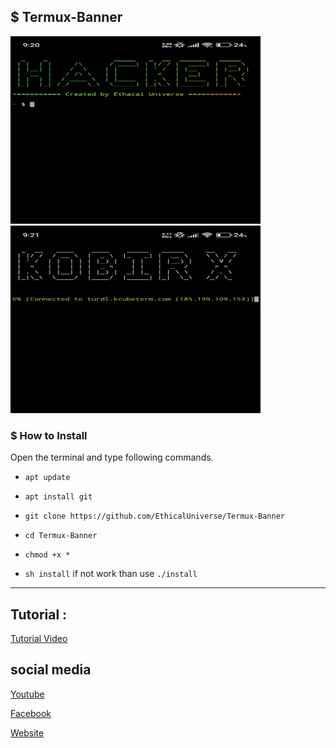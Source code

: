 ## $ Termux-Banner



<p float="center">
  <img src="https://github.com/EthicalUniverse/Termux-Banner/blob/main/Image/IMG_20240124_212134.jpg" width="400" height="300" />
  <img src="https://github.com/EthicalUniverse/Termux-Banner/blob/main/Image/IMG_20240124_212155.jpg" width="400" height="300" /> 
</p>



### $ How to Install

Open the terminal and type following commands.

* `apt update`

* `apt install git`

* `git clone https://github.com/EthicalUniverse/Termux-Banner`

* `cd Termux-Banner`

* `chmod +x *`

* `sh install` if not work than use `./install`


------------------------------------------------------------------------

## Tutorial :
<p>
  <a href="https://youtube.com/@Ethical_Universe">Tutorial Video</a>
  </p>


## social media
<p>
  <a href="https://youtube.com/@Ethical_Universe">Youtube</a>
  </p>

  <p>
  <a href="https://www.facebook.com/EthicalUniversebd">Facebook</a>
  </p>

<p>
  <a href="https://ethacaluniverse.blogspot.com">Website</a>
  </p>
